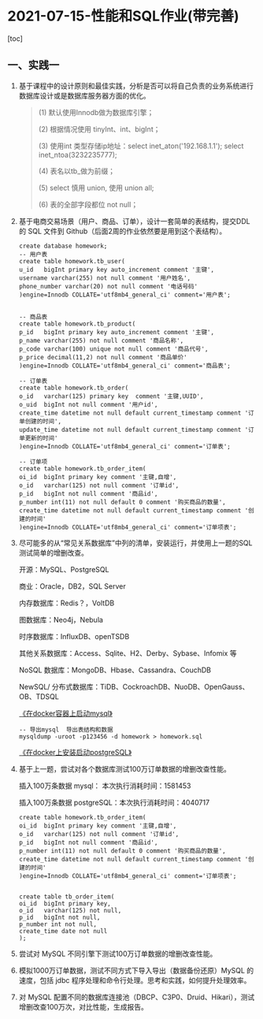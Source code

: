 # 2021-07-15-性能和SQL作业(带完善)

[toc]

## 一、实践一

1. 基于课程中的设计原则和最佳实践，分析是否可以将自己负责的业务系统进行数据库设计或是数据库服务器方面的优化。

   > (1) 默认使用Innodb做为数据库引擎；
   >
   > (2) 根据情况使用 tinyInt、int、bigInt；
   >
   > (3) 使用int 类型存储ip地址：select inet_aton('192.168.1.1');  select inet_ntoa(3232235777);
   >
   > (4) 表名以tb_做为前缀；
   >
   > (5) select 慎用 union, 使用 union all;
   >
   > (6) 表的全部字段都位 not null；

2. 基于电商交易场景（用户、商品、订单），设计一套简单的表结构，提交DDL 的 SQL 文件到 Github（后面2周的作业依然要是用到这个表结构）。

   ```mysql
   create database homework;
   -- 用户表
   create table homework.tb_user(
   u_id   bigInt primary key auto_increment comment '主键',
   username varchar(255) not null comment '用户姓名',
   phone_number varchar(20) not null comment '电话号码'
   )engine=Innodb COLLATE='utf8mb4_general_ci' comment='用户表';
   
   
   -- 商品表
   create table homework.tb_product(
   p_id   bigInt primary key auto_increment comment '主键',
   p_name varchar(255) not null comment '商品名称',
   p_code varchar(100) unique not null comment '商品代号',
   p_price decimal(11,2) not null comment '商品单价'
   )engine=Innodb COLLATE='utf8mb4_general_ci' comment='商品表';
   
   -- 订单表
   create table homework.tb_order(
   o_id   varchar(125) primary key  comment '主键,UUID',
   o_uid  bigInt not null comment '用户id',
   create_time datetime not null default current_timestamp comment '订单创建的时间',
   update_time datetime not null default current_timestamp comment '订单更新的时间'
   )engine=Innodb COLLATE='utf8mb4_general_ci' comment='订单表';
   
   -- 订单项
   create table homework.tb_order_item(
   oi_id  bigInt primary key comment '主键,自增',
   o_id   varchar(125) not null comment '订单id',
   p_id   bigInt not null comment '商品id',
   p_number int(11) not null default 0 comment '购买商品的数量',
   create_time datetime not null default current_timestamp comment '创建的时间'
   )engine=Innodb COLLATE='utf8mb4_general_ci' comment='订单项表';
   ```

3. 尽可能多的从“常见关系数据库”中列的清单，安装运行，并使用上一题的SQL 测试简单的增删改查。

   开源：MySQL、PostgreSQL

   商业：Oracle，DB2，SQL Server
   
   内存数据库：Redis？，VoltDB
   
   图数据库：Neo4j，Nebula
   
   时序数据库：InfluxDB、openTSDB
   
   其他关系数据库：Access、Sqlite、H2、Derby、Sybase、Infomix 等
   
   NoSQL 数据库：MongoDB、Hbase、Cassandra、CouchDB
   
   NewSQL/ 分布式数据库：TiDB、CockroachDB、NuoDB、OpenGauss、OB、TDSQL
   
   [《在docker容器上启动mysql》](https://gitee.com/lf-ren/my-docker-wp/blob/main/2021-07-15-docker_mysql.md)
   
   ```
   -- 导出mysql  导出表结构和数据
   mysqldump -uroot -p123456 -d homework > homework.sql
   ```
   
   [《在docker上安装启动postgreSQL》](https://gitee.com/lf-ren/my-docker-wp/blob/main/2021-07-22-docker_postgreSQL.md)



4. 基于上一题，尝试对各个数据库测试100万订单数据的增删改查性能。

   插入100万条数据 mysql： 本次执行消耗时间：1581453

   插入100万条数据 postgreSQL：本次执行消耗时间：4040717

   ```
   create table homework.tb_order_item(
   oi_id  bigInt primary key comment '主键,自增',
   o_id   varchar(125) not null comment '订单id',
   p_id   bigInt not null comment '商品id',
   p_number int(11) not null default 0 comment '购买商品的数量',
   create_time datetime not null default current_timestamp comment '创建的时间'
   )engine=Innodb COLLATE='utf8mb4_general_ci' comment='订单项表';
   
   
   create table tb_order_item(
   oi_id  bigInt primary key,
   o_id   varchar(125) not null,
   p_id   bigInt not null,
   p_number int not null,
   create_time date not null
   );
   ```

   

5. 尝试对 MySQL 不同引擎下测试100万订单数据的增删改查性能。

6. 模拟1000万订单数据，测试不同方式下导入导出（数据备份还原）MySQL 的速度，包括 jdbc 程序处理和命令行处理。思考和实践，如何提升处理效率。

7. 对 MySQL 配置不同的数据库连接池（DBCP、C3P0、Druid、Hikari），测试增删改查100万次，对比性能，生成报告。

